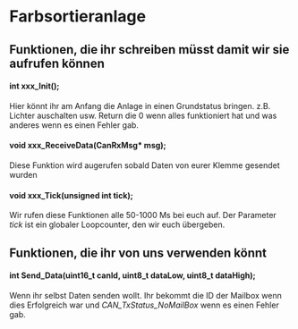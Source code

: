 # Farbsortieranlage

## Funktionen, die ihr schreiben müsst damit wir sie aufrufen können

#### int xxx_Init();
Hier könnt ihr am Anfang die Anlage in einen Grundstatus bringen. 
z.B. Lichter auschalten usw.
Return die 0 wenn alles funktioniert hat und 
was anderes wenn es einen Fehler gab.

#### void xxx_ReceiveData(CanRxMsg* msg);
Diese Funktion wird augerufen sobald Daten von eurer Klemme gesendet wurden

#### void xxx_Tick(unsigned int tick);
Wir rufen diese Funktionen alle 50-1000 Ms bei euch auf. Der Parameter *tick* ist ein globaler Loopcounter, den wir euch übergeben. 

## Funktionen, die ihr von uns verwenden könnt

#### int Send_Data(uint16_t canId, uint8_t dataLow, uint8_t dataHigh);
Wenn ihr selbst Daten senden wollt. Ihr bekommt die ID der Mailbox wenn dies Erfolgreich war und
*CAN_TxStatus_NoMailBox* wenn es einen Fehler gab.
